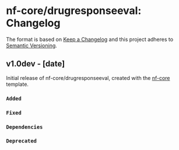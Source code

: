 # nf-core/drugresponseeval: Changelog

The format is based on [Keep a Changelog](https://keepachangelog.com/en/1.0.0/)
and this project adheres to [Semantic Versioning](https://semver.org/spec/v2.0.0.html).

## v1.0dev - [date]

Initial release of nf-core/drugresponseeval, created with the [nf-core](https://nf-co.re/) template.

### `Added`

### `Fixed`

### `Dependencies`

### `Deprecated`
